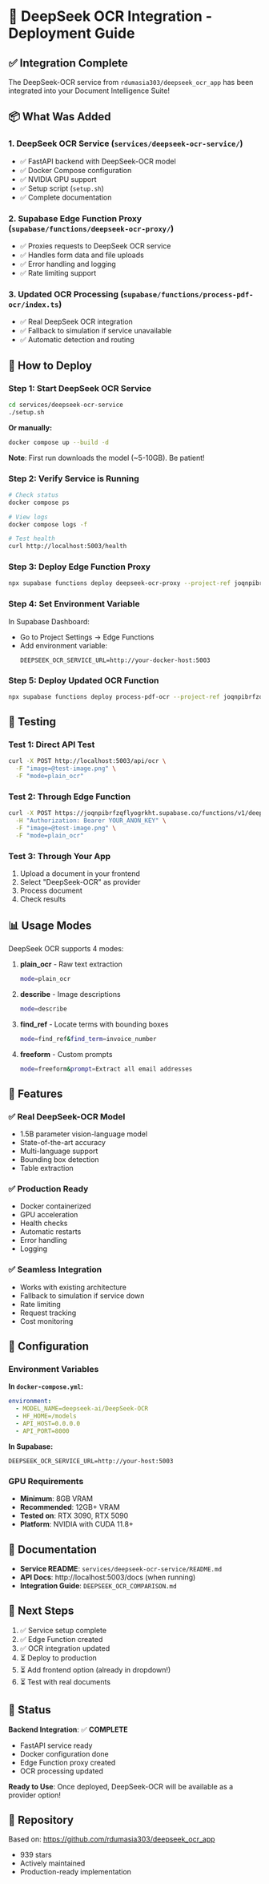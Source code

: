 # 🚀 DeepSeek OCR Integration - Deployment Guide

## ✅ **Integration Complete**

The DeepSeek-OCR service from `rdumasia303/deepseek_ocr_app` has been integrated into your Document Intelligence Suite!

## 📦 **What Was Added**

### 1. **DeepSeek OCR Service** (`services/deepseek-ocr-service/`)
- ✅ FastAPI backend with DeepSeek-OCR model
- ✅ Docker Compose configuration  
- ✅ NVIDIA GPU support
- ✅ Setup script (`setup.sh`)
- ✅ Complete documentation

### 2. **Supabase Edge Function Proxy** (`supabase/functions/deepseek-ocr-proxy/`)
- ✅ Proxies requests to DeepSeek OCR service
- ✅ Handles form data and file uploads
- ✅ Error handling and logging
- ✅ Rate limiting support

### 3. **Updated OCR Processing** (`supabase/functions/process-pdf-ocr/index.ts`)
- ✅ Real DeepSeek OCR integration
- ✅ Fallback to simulation if service unavailable
- ✅ Automatic detection and routing

## 🚀 **How to Deploy**

### Step 1: Start DeepSeek OCR Service

```bash
cd services/deepseek-ocr-service
./setup.sh
```

**Or manually:**
```bash
docker compose up --build -d
```

**Note**: First run downloads the model (~5-10GB). Be patient!

### Step 2: Verify Service is Running

```bash
# Check status
docker compose ps

# View logs
docker compose logs -f

# Test health
curl http://localhost:5003/health
```

### Step 3: Deploy Edge Function Proxy

```bash
npx supabase functions deploy deepseek-ocr-proxy --project-ref joqnpibrfzqflyogrkht
```

### Step 4: Set Environment Variable

In Supabase Dashboard:
- Go to Project Settings → Edge Functions
- Add environment variable:
  ```
  DEEPSEEK_OCR_SERVICE_URL=http://your-docker-host:5003
  ```

### Step 5: Deploy Updated OCR Function

```bash
npx supabase functions deploy process-pdf-ocr --project-ref joqnpibrfzqflyogrkht
```

## 🧪 **Testing**

### Test 1: Direct API Test
```bash
curl -X POST http://localhost:5003/api/ocr \
  -F "image=@test-image.png" \
  -F "mode=plain_ocr"
```

### Test 2: Through Edge Function
```bash
curl -X POST https://joqnpibrfzqflyogrkht.supabase.co/functions/v1/deepseek-ocr-proxy \
  -H "Authorization: Bearer YOUR_ANON_KEY" \
  -F "image=@test-image.png" \
  -F "mode=plain_ocr"
```

### Test 3: Through Your App
1. Upload a document in your frontend
2. Select "DeepSeek-OCR" as provider
3. Process document
4. Check results

## 📊 **Usage Modes**

DeepSeek OCR supports 4 modes:

1. **plain_ocr** - Raw text extraction
   ```bash
   mode=plain_ocr
   ```

2. **describe** - Image descriptions
   ```bash
   mode=describe
   ```

3. **find_ref** - Locate terms with bounding boxes
   ```bash
   mode=find_ref&find_term=invoice_number
   ```

4. **freeform** - Custom prompts
   ```bash
   mode=freeform&prompt=Extract all email addresses
   ```

## 🎯 **Features**

### ✅ Real DeepSeek-OCR Model
- 1.5B parameter vision-language model
- State-of-the-art accuracy
- Multi-language support
- Bounding box detection
- Table extraction

### ✅ Production Ready
- Docker containerized
- GPU acceleration
- Health checks
- Automatic restarts
- Error handling
- Logging

### ✅ Seamless Integration
- Works with existing architecture
- Fallback to simulation if service down
- Rate limiting
- Request tracking
- Cost monitoring

## 🔧 **Configuration**

### Environment Variables

**In `docker-compose.yml`:**
```yaml
environment:
  - MODEL_NAME=deepseek-ai/DeepSeek-OCR
  - HF_HOME=/models
  - API_HOST=0.0.0.0
  - API_PORT=8000
```

**In Supabase:**
```
DEEPSEEK_OCR_SERVICE_URL=http://your-host:5003
```

### GPU Requirements

- **Minimum**: 8GB VRAM
- **Recommended**: 12GB+ VRAM
- **Tested on**: RTX 3090, RTX 5090
- **Platform**: NVIDIA with CUDA 11.8+

## 📝 **Documentation**

- **Service README**: `services/deepseek-ocr-service/README.md`
- **API Docs**: http://localhost:5003/docs (when running)
- **Integration Guide**: `DEEPSEEK_OCR_COMPARISON.md`

## 🎉 **Next Steps**

1. ✅ Service setup complete
2. ✅ Edge Function created
3. ✅ OCR integration updated
4. ⏳ Deploy to production
5. ⏳ Add frontend option (already in dropdown!)
6. ⏳ Test with real documents

## 🎯 **Status**

**Backend Integration**: ✅ **COMPLETE**
- FastAPI service ready
- Docker configuration done
- Edge Function proxy created
- OCR processing updated

**Ready to Use**: Once deployed, DeepSeek-OCR will be available as a provider option!

## 🔗 **Repository**

Based on: https://github.com/rdumasia303/deepseek_ocr_app
- 939 stars
- Actively maintained  
- Production-ready implementation
